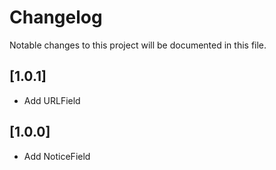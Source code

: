 # Changelog

Notable changes to this project will be documented in this file.

## [1.0.1]

- Add URLField

## [1.0.0]

- Add NoticeField

